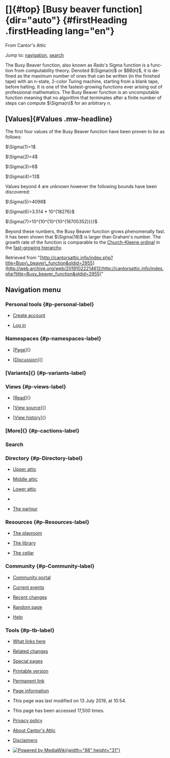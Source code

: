 <div id="mw-page-base" class="noprint">

</div>

<div id="mw-head-base" class="noprint">

</div>

<div id="content" class="mw-body" role="main">

[]{#top}
[Busy beaver function]{dir="auto"} {#firstHeading .firstHeading lang="en"}
==================================

<div id="bodyContent" class="mw-body-content">

<div id="siteSub">

From Cantor's Attic

</div>

<div id="contentSub">

</div>

<div id="jump-to-nav" class="mw-jump">

Jump to: [navigation](#mw-navigation), [search](#p-search)

</div>

<div id="mw-content-text" class="mw-content-ltr" lang="en" dir="ltr">

The Busy Beaver function, also known as Rado's Sigma function is a
function from computability theory. Denoted \$\\Sigma(n)\$ or \$BB(n)\$,
it is defined as the maximum number of ones that can be written (in the
finished tape) with an n-state, 2-color Turing machine, starting from a
blank tape, before halting. It is one of the fastest-growing functions
ever arising out of professional mathematics. The Busy Beaver function
is an uncomputable function meaning that no algorithm that terminates
after a finite number of steps can compute \$\\Sigma(n)\$ for an
arbitrary n.

[Values]{#Values .mw-headline}
------------------------------

The first four values of the Busy Beaver function have been proven to be
as follows:

\$\\Sigma(1)=1\$

\$\\Sigma(2)=4\$

\$\\Sigma(3)=6\$

\$\\Sigma(4)=13\$

Values beyond 4 are unknown however the following bounds have been
discovered:

\$\\Sigma(5)&gt;4098\$

\$\\Sigma(6)&gt;3.514 \* 10\^{18276}\$

\$\\Sigma(7)&gt;10\^{10\^{10\^{10\^{18705352}}}}\$

Beyond these numbers, the Busy Beaver function grows phenomenally fast.
It has been shown that \$\\Sigma(18)\$ is larger than Graham's number.
The growth rate of the function is comparable to the [Church-Kleene
ordinal](/web/20191022214612/http://cantorsattic.info/Church-Kleene "Church-Kleene")
in the [fast-growing
hierarchy](/web/20191022214612/http://cantorsattic.info/Fast-growing_hierarchy "Fast-growing hierarchy").

</div>

<div class="printfooter">

Retrieved from
"[http://cantorsattic.info/index.php?title=Busy\_beaver\_function&oldid=2955](http://web.archive.org/web/20191022214612/http://cantorsattic.info/index.php?title=Busy_beaver_function&oldid=2955)"

</div>

<div id="catlinks" class="catlinks catlinks-allhidden">

</div>

<div class="visualClear">

</div>

</div>

</div>

<div id="mw-navigation">

Navigation menu
---------------

<div id="mw-head">

<div id="p-personal" role="navigation"
aria-labelledby="p-personal-label">

### Personal tools {#p-personal-label}

-   <div id="pt-createaccount">

    </div>

    [Create
    account](/web/20191022214612/http://cantorsattic.info/index.php?title=Special:UserLogin&returnto=Busy+beaver+function&type=signup)
-   <div id="pt-login">

    </div>

    [Log
    in](/web/20191022214612/http://cantorsattic.info/index.php?title=Special:UserLogin&returnto=Busy+beaver+function "You are encouraged to log in; however, it is not mandatory [o]")

</div>

<div id="left-navigation">

<div id="p-namespaces" class="vectorTabs" role="navigation"
aria-labelledby="p-namespaces-label">

### Namespaces {#p-namespaces-label}

-   <div id="ca-nstab-main">

    </div>

    [[Page](/web/20191022214612/http://cantorsattic.info/Busy_beaver_function "View the content page [c]")]{}
-   <div id="ca-talk">

    </div>

    [[Discussion](/web/20191022214612/http://cantorsattic.info/index.php?title=Talk:Busy_beaver_function&action=edit&redlink=1 "Discussion about the content page [t]")]{}

</div>

<div id="p-variants" class="vectorMenu emptyPortlet" role="navigation"
aria-labelledby="p-variants-label">

### [Variants]{}[](#) {#p-variants-label}

<div class="menu">

</div>

</div>

</div>

<div id="right-navigation">

<div id="p-views" class="vectorTabs" role="navigation"
aria-labelledby="p-views-label">

### Views {#p-views-label}

-   <div id="ca-view">

    </div>

    [[Read](/web/20191022214612/http://cantorsattic.info/Busy_beaver_function)]{}
-   <div id="ca-viewsource">

    </div>

    [[View
    source](/web/20191022214612/http://cantorsattic.info/index.php?title=Busy_beaver_function&action=edit "This page is protected.
    You can view its source [e]")]{}
-   <div id="ca-history">

    </div>

    [[View
    history](/web/20191022214612/http://cantorsattic.info/index.php?title=Busy_beaver_function&action=history "Past revisions of this page [h]")]{}

</div>

<div id="p-cactions" class="vectorMenu emptyPortlet" role="navigation"
aria-labelledby="p-cactions-label">

### [More]{}[](#) {#p-cactions-label}

<div class="menu">

</div>

</div>

<div id="p-search" role="search">

### Search

<div id="simpleSearch">

</div>

</div>

</div>

</div>

<div id="mw-panel">

<div id="p-logo" role="banner">

[](/web/20191022214612/http://cantorsattic.info/Cantor%27s_Attic "Visit the main page")

</div>

<div id="p-Directory" class="portal" role="navigation"
aria-labelledby="p-Directory-label">

### Directory {#p-Directory-label}

<div class="body">

-   <div id="n-Upper-attic">

    </div>

    [Upper
    attic](/web/20191022214612/http://cantorsattic.info/Upper_attic)
-   <div id="n-Middle-attic">

    </div>

    [Middle
    attic](/web/20191022214612/http://cantorsattic.info/Middle_attic)
-   <div id="n-Lower-attic">

    </div>

    [Lower
    attic](/web/20191022214612/http://cantorsattic.info/Lower_attic)
-   <div id="n-">

    </div>

    [](INVALID-TITLE)
-   <div id="n-The-parlour">

    </div>

    [The parlour](/web/20191022214612/http://cantorsattic.info/Parlour)

</div>

</div>

<div id="p-Resources" class="portal" role="navigation"
aria-labelledby="p-Resources-label">

### Resources {#p-Resources-label}

<div class="body">

-   <div id="n-The-playroom">

    </div>

    [The
    playroom](/web/20191022214612/http://cantorsattic.info/Playroom)
-   <div id="n-The-library">

    </div>

    [The library](/web/20191022214612/http://cantorsattic.info/Library)
-   <div id="n-The-cellar">

    </div>

    [The cellar](/web/20191022214612/http://cantorsattic.info/Cellar)

</div>

</div>

<div id="p-Community" class="portal" role="navigation"
aria-labelledby="p-Community-label">

### Community {#p-Community-label}

<div class="body">

-   <div id="n-portal">

    </div>

    [Community
    portal](/web/20191022214612/http://cantorsattic.info/Cantor%27s_Attic:Community_portal "About the project, what you can do, where to find things")
-   <div id="n-currentevents">

    </div>

    [Current
    events](/web/20191022214612/http://cantorsattic.info/Cantor%27s_Attic:Current_events "Find background information on current events")
-   <div id="n-recentchanges">

    </div>

    [Recent
    changes](/web/20191022214612/http://cantorsattic.info/Special:RecentChanges "A list of recent changes in the wiki [r]")
-   <div id="n-randompage">

    </div>

    [Random
    page](/web/20191022214612/http://cantorsattic.info/Special:Random "Load a random page [x]")
-   <div id="n-help">

    </div>

    [Help](http://web.archive.org/web/20191022214612/https://www.mediawiki.org/wiki/Special:MyLanguage/Help:Contents "The place to find out")

</div>

</div>

<div id="p-tb" class="portal" role="navigation"
aria-labelledby="p-tb-label">

### Tools {#p-tb-label}

<div class="body">

-   <div id="t-whatlinkshere">

    </div>

    [What links
    here](/web/20191022214612/http://cantorsattic.info/Special:WhatLinksHere/Busy_beaver_function "A list of all wiki pages that link here [j]")
-   <div id="t-recentchangeslinked">

    </div>

    [Related
    changes](/web/20191022214612/http://cantorsattic.info/Special:RecentChangesLinked/Busy_beaver_function "Recent changes in pages linked from this page [k]")
-   <div id="t-specialpages">

    </div>

    [Special
    pages](/web/20191022214612/http://cantorsattic.info/Special:SpecialPages "A list of all special pages [q]")
-   <div id="t-print">

    </div>

    [Printable
    version](/web/20191022214612/http://cantorsattic.info/index.php?title=Busy_beaver_function&printable=yes "Printable version of this page [p]")
-   <div id="t-permalink">

    </div>

    [Permanent
    link](/web/20191022214612/http://cantorsattic.info/index.php?title=Busy_beaver_function&oldid=2955 "Permanent link to this revision of the page")
-   <div id="t-info">

    </div>

    [Page
    information](/web/20191022214612/http://cantorsattic.info/index.php?title=Busy_beaver_function&action=info)

</div>

</div>

</div>

</div>

<div id="footer" role="contentinfo">

-   <div id="footer-info-lastmod">

    </div>

    This page was last modified on 13 July 2019, at 10:54.
-   <div id="footer-info-viewcount">

    </div>

    This page has been accessed 17,500 times.

<!-- -->

-   <div id="footer-places-privacy">

    </div>

    [Privacy
    policy](/web/20191022214612/http://cantorsattic.info/Cantor%27s_Attic:Privacy_policy "Cantor's Attic:Privacy policy")
-   <div id="footer-places-about">

    </div>

    [About Cantor's
    Attic](/web/20191022214612/http://cantorsattic.info/Cantor%27s_Attic:About "Cantor's Attic:About")
-   <div id="footer-places-disclaimer">

    </div>

    [Disclaimers](/web/20191022214612/http://cantorsattic.info/Cantor%27s_Attic:General_disclaimer "Cantor's Attic:General disclaimer")

<!-- -->

-   <div id="footer-poweredbyico">

    </div>

    [![Powered by
    MediaWiki](/web/20191022214612im_/http://cantorsattic.info/resources/assets/poweredby_mediawiki_88x31.png){width="88"
    height="31"}](//web.archive.org/web/20191022214612/http://www.mediawiki.org/)

<div style="clear:both">

</div>

</div>
